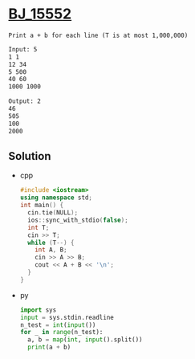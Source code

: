 # [BJ_15552](https://acmicpc.net/problem/15552)

```en
Print a + b for each line (T is at most 1,000,000)
```

```txt
Input: 5
1 1
12 34
5 500
40 60
1000 1000

Output: 2
46
505
100
2000
```

## Solution

* cpp

  ```cpp
  #include <iostream>
  using namespace std;
  int main() {
    cin.tie(NULL);
    ios::sync_with_stdio(false);
    int T;
    cin >> T;
    while (T--) {
      int A, B;
      cin >> A >> B;
      cout << A + B << '\n';
    }
  }
  ```

* py

  ```py
  import sys
  input = sys.stdin.readline
  n_test = int(input())
  for _ in range(n_test):
    a, b = map(int, input().split())
    print(a + b)
  ```
